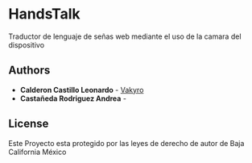 # HandsTalk

Traductor de lenguaje de señas web mediante el uso de la camara del dispositivo

## Authors

* **Calderon Castillo Leonardo** - [Vakyro](https://github.com/Vakyro)
* **Castañeda Rodriguez Andrea** - 


## License

Este Proyecto esta protegido por las leyes de derecho de autor de Baja California México

